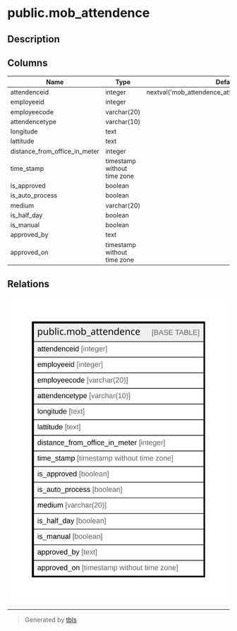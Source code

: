 # public.mob_attendence

## Description

## Columns

| Name | Type | Default | Nullable | Children | Parents | Comment |
| ---- | ---- | ------- | -------- | -------- | ------- | ------- |
| attendenceid | integer | nextval('mob_attendence_attendenceid_seq'::regclass) | false |  |  |  |
| employeeid | integer |  | true |  |  |  |
| employeecode | varchar(20) |  | true |  |  |  |
| attendencetype | varchar(10) |  | true |  |  |  |
| longitude | text |  | true |  |  |  |
| lattitude | text |  | true |  |  |  |
| distance_from_office_in_meter | integer |  | true |  |  |  |
| time_stamp | timestamp without time zone |  | true |  |  |  |
| is_approved | boolean |  | true |  |  |  |
| is_auto_process | boolean |  | true |  |  |  |
| medium | varchar(20) |  | true |  |  |  |
| is_half_day | boolean |  | true |  |  |  |
| is_manual | boolean |  | true |  |  |  |
| approved_by | text |  | true |  |  |  |
| approved_on | timestamp without time zone |  | true |  |  |  |

## Relations

![er](public.mob_attendence.svg)

---

> Generated by [tbls](https://github.com/k1LoW/tbls)
